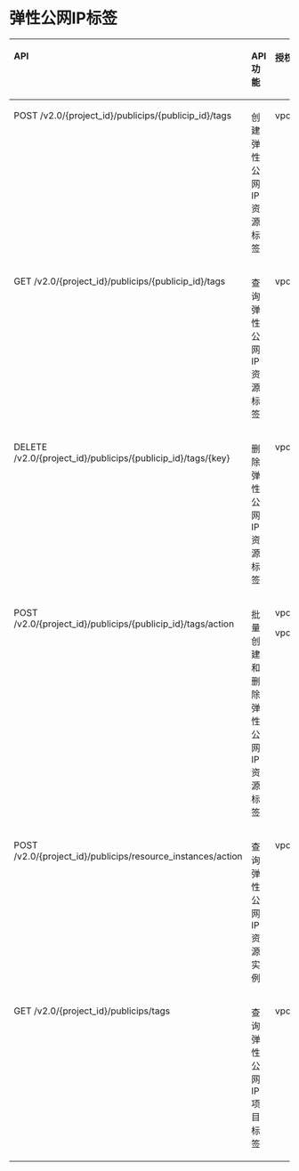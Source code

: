 # 弹性公网IP标签<a name="vpc_permission_0020"></a>

<a name="table1877617451848"></a>
<table><thead align="left"><tr id="row12776124514415"><th class="cellrowborder" valign="top" width="33.27722772277228%" id="mcps1.1.5.1.1"><p id="p877604516418"><a name="p877604516418"></a><a name="p877604516418"></a>API</p>
</th>
<th class="cellrowborder" valign="top" width="15.237623762376238%" id="mcps1.1.5.1.2"><p id="p1177718454414"><a name="p1177718454414"></a><a name="p1177718454414"></a>API功能</p>
</th>
<th class="cellrowborder" valign="top" width="18.81188118811881%" id="mcps1.1.5.1.3"><p id="p20777945246"><a name="p20777945246"></a><a name="p20777945246"></a>授权项</p>
</th>
<th class="cellrowborder" valign="top" width="32.67326732673268%" id="mcps1.1.5.1.4"><p id="p0777174512419"><a name="p0777174512419"></a><a name="p0777174512419"></a>授权项作用域</p>
</th>
</tr>
</thead>
<tbody><tr id="row197771453415"><td class="cellrowborder" valign="top" width="33.27722772277228%" headers="mcps1.1.5.1.1 "><p id="p1994810358574"><a name="p1994810358574"></a><a name="p1994810358574"></a>POST /v2.0/{project_id}/publicips/{publicip_id}/tags</p>
</td>
<td class="cellrowborder" valign="top" width="15.237623762376238%" headers="mcps1.1.5.1.2 "><p id="p1177710451042"><a name="p1177710451042"></a><a name="p1177710451042"></a>创建弹性公网IP资源标签</p>
</td>
<td class="cellrowborder" valign="top" width="18.81188118811881%" headers="mcps1.1.5.1.3 "><p id="p877715451249"><a name="p877715451249"></a><a name="p877715451249"></a>vpc:publicipTags:create</p>
</td>
<td class="cellrowborder" valign="top" width="32.67326732673268%" headers="mcps1.1.5.1.4 "><a name="ul1698036164514"></a><a name="ul1698036164514"></a><ul id="ul1698036164514"><li>支持：项目（Project）</li><li>不支持：企业项目（Enterprise Project）</li></ul>
</td>
</tr>
<tr id="row127773451142"><td class="cellrowborder" valign="top" width="33.27722772277228%" headers="mcps1.1.5.1.1 "><p id="p177774455413"><a name="p177774455413"></a><a name="p177774455413"></a>GET /v2.0/{project_id}/publicips/{publicip_id}/tags</p>
</td>
<td class="cellrowborder" valign="top" width="15.237623762376238%" headers="mcps1.1.5.1.2 "><p id="p177771457412"><a name="p177771457412"></a><a name="p177771457412"></a>查询弹性公网IP资源标签</p>
</td>
<td class="cellrowborder" valign="top" width="18.81188118811881%" headers="mcps1.1.5.1.3 "><p id="p97779454415"><a name="p97779454415"></a><a name="p97779454415"></a>vpc:publicipTags:get</p>
</td>
<td class="cellrowborder" valign="top" width="32.67326732673268%" headers="mcps1.1.5.1.4 "><a name="ul1982018556594"></a><a name="ul1982018556594"></a><ul id="ul1982018556594"><li>支持：项目（Project）</li><li>不支持：企业项目（Enterprise Project）</li></ul>
</td>
</tr>
<tr id="row117775452419"><td class="cellrowborder" valign="top" width="33.27722772277228%" headers="mcps1.1.5.1.1 "><p id="p10777124513414"><a name="p10777124513414"></a><a name="p10777124513414"></a>DELETE /v2.0/{project_id}/publicips/{publicip_id}/tags/{key}</p>
</td>
<td class="cellrowborder" valign="top" width="15.237623762376238%" headers="mcps1.1.5.1.2 "><p id="p577714515414"><a name="p577714515414"></a><a name="p577714515414"></a>删除弹性公网IP资源标签</p>
</td>
<td class="cellrowborder" valign="top" width="18.81188118811881%" headers="mcps1.1.5.1.3 "><p id="p27775454417"><a name="p27775454417"></a><a name="p27775454417"></a>vpc:publicipTags:delete</p>
</td>
<td class="cellrowborder" valign="top" width="32.67326732673268%" headers="mcps1.1.5.1.4 "><a name="ul1381845613592"></a><a name="ul1381845613592"></a><ul id="ul1381845613592"><li>支持：项目（Project）</li><li>不支持：企业项目（Enterprise Project）</li></ul>
</td>
</tr>
<tr id="row5777114510411"><td class="cellrowborder" valign="top" width="33.27722772277228%" headers="mcps1.1.5.1.1 "><p id="p6777144516417"><a name="p6777144516417"></a><a name="p6777144516417"></a>POST /v2.0/{project_id}/publicips/{publicip_id}/tags/action</p>
</td>
<td class="cellrowborder" valign="top" width="15.237623762376238%" headers="mcps1.1.5.1.2 "><p id="p1077794511419"><a name="p1077794511419"></a><a name="p1077794511419"></a>批量创建和删除弹性公网IP资源标签</p>
</td>
<td class="cellrowborder" valign="top" width="18.81188118811881%" headers="mcps1.1.5.1.3 "><p id="p12618529014"><a name="p12618529014"></a><a name="p12618529014"></a>vpc:publicipTags:create</p>
<p id="p27771845341"><a name="p27771845341"></a><a name="p27771845341"></a>vpc:publicipTags:delete</p>
</td>
<td class="cellrowborder" valign="top" width="32.67326732673268%" headers="mcps1.1.5.1.4 "><a name="ul66121457145918"></a><a name="ul66121457145918"></a><ul id="ul66121457145918"><li>支持：项目（Project）</li><li>不支持：企业项目（Enterprise Project）</li></ul>
</td>
</tr>
<tr id="row1141921219586"><td class="cellrowborder" valign="top" width="33.27722772277228%" headers="mcps1.1.5.1.1 "><p id="p842291235811"><a name="p842291235811"></a><a name="p842291235811"></a>POST /v2.0/{project_id}/publicips/resource_instances/action</p>
</td>
<td class="cellrowborder" valign="top" width="15.237623762376238%" headers="mcps1.1.5.1.2 "><p id="p1242216120589"><a name="p1242216120589"></a><a name="p1242216120589"></a>查询弹性公网IP资源实例</p>
</td>
<td class="cellrowborder" valign="top" width="18.81188118811881%" headers="mcps1.1.5.1.3 "><p id="p16422151245812"><a name="p16422151245812"></a><a name="p16422151245812"></a>vpc:publicipTags:get</p>
</td>
<td class="cellrowborder" valign="top" width="32.67326732673268%" headers="mcps1.1.5.1.4 "><a name="ul1155955819590"></a><a name="ul1155955819590"></a><ul id="ul1155955819590"><li>支持：项目（Project）</li><li>不支持：企业项目（Enterprise Project）</li></ul>
</td>
</tr>
<tr id="row65981915155810"><td class="cellrowborder" valign="top" width="33.27722772277228%" headers="mcps1.1.5.1.1 "><p id="p197780456413"><a name="p197780456413"></a><a name="p197780456413"></a>GET /v2.0/{project_id}/publicips/tags</p>
</td>
<td class="cellrowborder" valign="top" width="15.237623762376238%" headers="mcps1.1.5.1.2 "><p id="p11599181585812"><a name="p11599181585812"></a><a name="p11599181585812"></a>查询弹性公网IP项目标签</p>
</td>
<td class="cellrowborder" valign="top" width="18.81188118811881%" headers="mcps1.1.5.1.3 "><p id="p5599171518589"><a name="p5599171518589"></a><a name="p5599171518589"></a>vpc:publicipTags:get</p>
</td>
<td class="cellrowborder" valign="top" width="32.67326732673268%" headers="mcps1.1.5.1.4 "><a name="ul21791902013"></a><a name="ul21791902013"></a><ul id="ul21791902013"><li>支持：项目（Project）</li><li>不支持：企业项目（Enterprise Project）</li></ul>
</td>
</tr>
</tbody>
</table>

